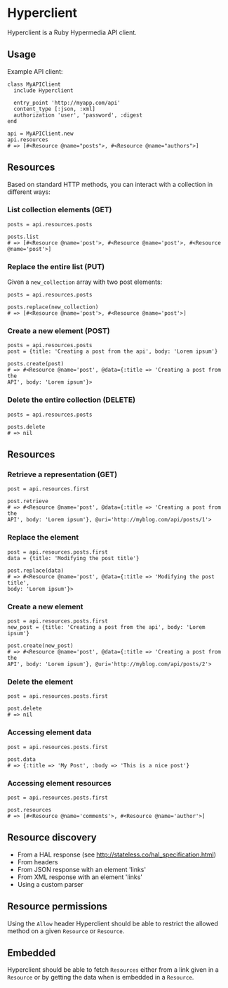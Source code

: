 # Hyperclient

Hyperclient is a Ruby Hypermedia API client.

## Usage

Example API client:

    class MyAPIClient
      include Hyperclient

      entry_point 'http://myapp.com/api'
      content_type [:json, :xml]
      authorization 'user', 'password', :digest 
    end

    api = MyAPIClient.new
    api.resources
    # => [#<Resource @name="posts">, #<Resource @name="authors">]

## Resources

Based on standard HTTP methods, you can interact with a collection in different
ways:

### List collection elements (GET)

    posts = api.resources.posts

    posts.list
    # => [#<Resource @name='post'>, #<Resource @name='post'>, #<Resource @name='post'>]

### Replace the entire list (PUT)

Given a `new_collection` array with two post elements:

    posts = api.resources.posts

    posts.replace(new_collection)
    # => [#<Resource @name='post'>, #<Resource @name='post'>]

### Create a new element (POST)

    posts = api.resources.posts
    post = {title: 'Creating a post from the api', body: 'Lorem ipsum'}

    posts.create(post)
    # => #<Resource @name='post', @data={:title => 'Creating a post from the
    API', body: 'Lorem ipsum'}>


### Delete the entire collection (DELETE)

    posts = api.resources.posts

    posts.delete
    # => nil

## Resources

### Retrieve a representation (GET)

    post = api.resources.first

    post.retrieve
    # => #<Resource @name='post', @data={:title => 'Creating a post from the
    API', body: 'Lorem ipsum'}, @uri='http://myblog.com/api/posts/1'>

### Replace the element

    post = api.resources.posts.first
    data = {title: 'Modifying the post title'}

    post.replace(data)
    # => #<Resource @name='post', @data={:title => 'Modifying the post title',
    body: 'Lorem ipsum'}>

### Create a new element

    post = api.resources.posts.first
    new_post = {title: 'Creating a post from the api', body: 'Lorem ipsum'}

    post.create(new_post)
    # => #<Resource @name='post', @data={:title => 'Creating a post from the
    API', body: 'Lorem ipsum'}, @uri='http://myblog.com/api/posts/2'>

### Delete the element

    post = api.resources.posts.first

    post.delete
    # => nil

### Accessing element data

    post = api.resources.posts.first

    post.data
    # => {:title => 'My Post', :body => 'This is a nice post'}

### Accessing element resources

    post = api.resources.posts.first

    post.resources
    # => [#<Resource @name='comments'>, #<Resource @name='author'>]

## Resource discovery

* From a HAL response (see http://stateless.co/hal_specification.html)
* From headers
* From JSON response with an element 'links'
* From XML response with an element 'links'
* Using a custom parser

## Resource permissions

Using the `Allow` header Hyperclient should be able to restrict the allowed
method on a given `Resource` or `Resource`.

## Embedded

Hyperclient should be able to fetch `Resources` either from a link given in a
`Resource` or by getting the data when is embedded in a `Resource`.